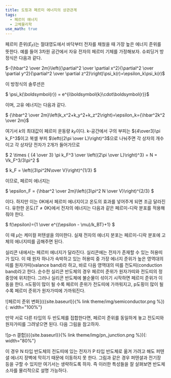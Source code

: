 ```yaml
---
title: 도핑과 페르미 에너지의 상관관계
tags:
  - 페르미 에너지
  - 고체물리학
use_math: true
---
```


페르미 준위($E_F$)는 절대영도에서 바닥부터 전자를 채웠을 때 가장 높은 에너지 준위를 뜻한다. 
예를 들어 3차원 공간에서 자유 전자의 페르미 기체를 가정해보자.
슈뢰딩거 방정식은 다음과 같다.

$-{\hbar^2 \over 2m}\left({\partial^2 \over \partial x^2}{\partial^2 \over \partial y^2}{\partial^2 \over \partial z^2}\right)\psi_k(r)=\epsilon_k\psi_k(r)$

이 방정식의 솔루션은

$ \psi_k(\boldsymbol{r}) = e^{i\boldsymbol{k}\cdot\boldsymbol{r}}$

이며, 고유 에너지는 다음과 같다.

$ {\hbar^2 \over 2m}\left(k_x^2+k_y^2+k_z^2\right)=\epsilon_k={\hbar^2k^2 \over 2m}$

여기서 $k$의 최대값이 페르미 운동량 $k_F$이다. 
k-공간에서 구의 부피는 ${4\over3}\pi k_F^3$이고 복셀 부피 $\left({2\pi \over L}\right)^3$으로 나눠주면 각 상자의 개수이고 각 상자당 전자가 2개가 들어가므로

$ 2 \times { {4 \over 3} \pi k_F^3 \over \left({2\pi \over L}\right)^3} = N = Vk_F^3/3\pi^2 $

$ k_F = \left({3\pi^2N\over V}\right)^{1/3} $

이므로, 페르미 에너지는

$ \epsilon_F = {\hbar^2 \over 2m}\left({3\pi^2 N \over V}\right)^{2/3} $

이다. 하지만 이는 0K에서 페르미 에너지이고 온도의 효과를 넣어주게 되면 조금 달라진다.
유한한 온도($T\ne0\mathrm{K}$)에서 전자의 에너지는 다음과 같은 페르미-디락 분포를 적용해 줘야 한다. 

$ f(\epsilon)={1 \over e^{(\epsilon - \mu)/k_BT}+1} $

이 때 $\mu$는 케미컬 퍼텐셜을 의미한다.
실재 전자의 에너지 분포는 페르미-디락 분포에 고체의 에너지띠를 곱해주면 된다.

실리콘 내에서는 페르미 에너지가 달라진다. 
실리콘에는 전자가 존재할 수 있는 허용띠가 있다.
이 때 원자 하나가 속박하고 있는 허용띠 중 가장 에너지 준위가 높은 영역대의 띠를 원자가띠(valance band)라 하고, 바로 다음 영역대의 띠를 전도띠(conduction band)라고 한다.
순수한 실리콘 반도체의 경우 페르미 준위가 원자가띠와 전도띠의 정중앙에 위치한다.
그러나 실리콘 반도체에 불순물이 섞이기 시작하면 페르미 준위가 이동을 한다.
n도핑이 많이 될 수록 페르미 준위가 전도띠에 가까워지고, p도핑이 많이 될 수록 페르미 준위가 원자가띠에 가까워진다.

![페르미 준위 변화]({{site.baseurl}}{% link theme/img/semiconductor.png %}){: width="100%"}

만약 서로 다른 타입의 두 반도체를 접합한다면, 페르미 준위를 동일하게 놓고 전도띠와 원자가띠를 그려넣으면 된다.
다음 그림을 참고하자.

![p-n 결합]({{site.baseurl}}{% link theme/img/pn_junction.png %}){: width="80%"}

이 경우 N 타입 반도체의 전도띠에 있는 전자가 P 타입 반도체로 옮겨 가려고 해도 퍼텐셜 에너지 장벽에 막히기 때문에 이동하지 못 한다.
그림과 같은 경우 퍼텐셜과 전기장 등을 구할 수 있지만 여기서는 생략하도록 하자.
즉 이러한 특성들을 잘 살펴보면 반도체 소자를 물리적으로 설명 가능하다.
